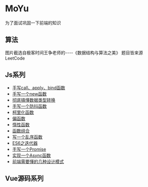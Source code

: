 # MoYu
为了面试巩固一下前端的知识

## 算法
图片截选自极客时间王争老师的----《数据结构与算法之美》
题目皆来源LeetCode

## Js系列
- [手写call、apply、bind函数](https://github.com/Saikikoko/MoYu/issues/1)
- [手写一个new函数](https://github.com/Saikikoko/MoYu/issues/18)
- [彻底搞懂数据类型转换](https://github.com/Saikikoko/MoYu/issues/22)
- [手写一个防抖函数](https://github.com/Saikikoko/MoYu/issues/24)
- [柯里化函数](https://github.com/Saikikoko/MoYu/issues/31)
- [偏函数](https://github.com/Saikikoko/MoYu/issues/32)
- [惰性函数](https://github.com/Saikikoko/MoYu/issues/33)
- [函数组合](https://github.com/Saikikoko/MoYu/issues/34)
- [写一个乱序函数](https://github.com/Saikikoko/MoYu/issues/35)
- [ES6之迭代器](https://github.com/Saikikoko/MoYu/issues/37)
- [手写一个Promise](https://github.com/Saikikoko/MoYu/issues/39)
- [实现一个Async函数](https://github.com/Saikikoko/MoYu/issues/40)
- [前端需要懂的几种设计模式](https://github.com/Saikikoko/MoYu/issues/42)

## Vue源码系列



